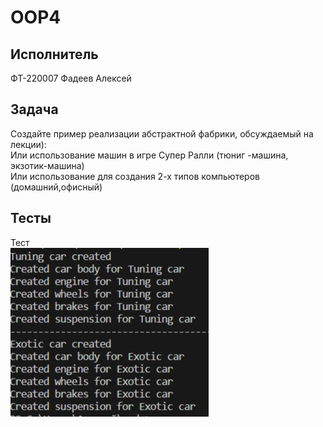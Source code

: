 # OOP4    
    
## Исполнитель    
ФТ-220007 Фадеев Алексей    
    
## Задача    
Создайте пример реализации абстрактной фабрики, обсуждаемый на лекции):    
Или использование машин в игре Супер Ралли (тюниг -машина, экзотик-машина)    
Или использование для создания 2-х типов компьютеров (домашний,офисный)    
    
## Тесты    
Тест    
![test](test.png)    

